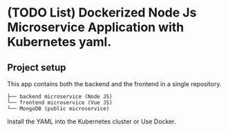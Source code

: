# (TODO List) Dockerized Node Js Microservice Application with Kubernetes yaml.
## Project setup
This app contains both the backend and the frontend in a single repository.
```	
├── backend microservice (Node JS)
└── frontend microservice (Vue JS)
└── MongoDB (public microservice)
```

Install the YAML into the Kubernetes cluster or Use Docker.
